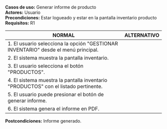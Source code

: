 **Casos de uso:** Generar informe de producto  
**Actores:** Usuario  
**Precondiciones:** Estar logueado y estar en la pantalla inventario producto  
**Requisitos:** R1  

| **NORMAL** | **ALTERNATIVO** |
|------------|-----------------|
| 1. El usuario selecciona la opción "GESTIONAR INVENTARIO" desde el menú principal. | |
| 2. El sistema muestra la pantalla inventario. | |
| 3. El usuario selecciona el botón "PRODUCTOS". | |
| 4. El sistema muestra la pantalla inventario "PRODUCTOS" con el listado pertinente. | |
| 5. El usuario puede presionar el botón de generar informe. | |
| 6. El sistema genera el informe en PDF. | |

**Postcondiciones:** Informe generado.